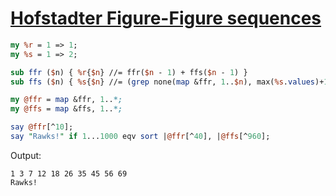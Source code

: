 [1]: https://rosettacode.org/wiki/Hofstadter_Figure-Figure_sequences

# [Hofstadter Figure-Figure sequences][1]



```perl
my %r = 1 => 1;
my %s = 1 => 2;

sub ffr ($n) { %r{$n} //= ffr($n - 1) + ffs($n - 1) }
sub ffs ($n) { %s{$n} //= (grep none(map &ffr, 1..$n), max(%s.values)+1..*)[0] }

my @ffr = map &ffr, 1..*;
my @ffs = map &ffs, 1..*;

say @ffr[^10];
say "Rawks!" if 1...1000 eqv sort |@ffr[^40], |@ffs[^960];
```


Output:


```
1 3 7 12 18 26 35 45 56 69
Rawks!
```
